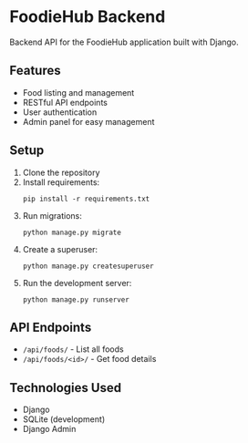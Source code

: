 # FoodieHub Backend

Backend API for the FoodieHub application built with Django.

## Features

- Food listing and management
- RESTful API endpoints
- User authentication
- Admin panel for easy management

## Setup

1. Clone the repository
2. Install requirements:
   ```
   pip install -r requirements.txt
   ```
3. Run migrations:
   ```
   python manage.py migrate
   ```
4. Create a superuser:
   ```
   python manage.py createsuperuser
   ```
5. Run the development server:
   ```
   python manage.py runserver
   ```

## API Endpoints

- `/api/foods/` - List all foods
- `/api/foods/<id>/` - Get food details

## Technologies Used

- Django
- SQLite (development)
- Django Admin 